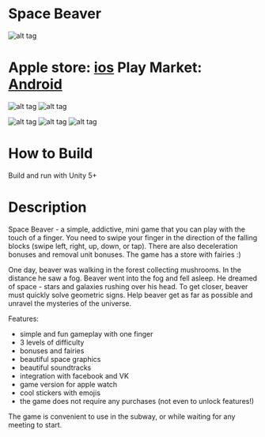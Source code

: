 # Space Beaver

![alt tag](http://i68.tinypic.com/dcf1it.jpg)

# Apple store: [ios](https://itunes.apple.com/app/apple-store/id1189833629?pt=118281202&ct=appleWatchGit&mt=8)    Play Market: [Android](https://play.google.com/store/apps/details?id=comDarkWind.BeaverSpace)
![alt tag](http://i64.tinypic.com/15xsf0o.jpg) ![alt tag](http://i66.tinypic.com/168x7vo.jpg)



![alt tag](http://i67.tinypic.com/1y3f9x.jpg)
![alt tag](http://i68.tinypic.com/4gjmlx.jpg)
![alt tag](http://i68.tinypic.com/2pra101.jpg)

# How to Build

Build and run with Unity 5+

# Description

Space Beaver - a simple, addictive, mini game that you can play with the touch of a finger. You need to swipe your finger in the direction of the falling blocks (swipe left, right, up, down, or tap). There are also deceleration bonuses and removal unit bonuses. The game has a store with fairies :)

One day, beaver was walking in the forest collecting mushrooms. In the distance he saw a fog. Beaver went into the fog and fell asleep. He dreamed of space - stars and galaxies rushing over his head. To get closer, beaver must quickly solve geometric signs. Help beaver get as far as possible and unravel the mysteries of the universe.

Features:
- simple and fun gameplay with one finger
- 3 levels of difficulty 
- bonuses and fairies
- beautiful space graphics 
- beautiful soundtracks
- integration with facebook and VK
- game version for apple watch
- cool stickers with emojis
- the game does not require any purchases (not even to unlock features!)

The game is convenient to use in the subway, or while waiting for any meeting to start.
